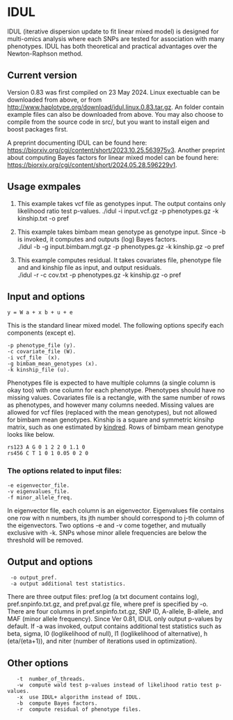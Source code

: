 # IDUL
IDUL (iterative dispersion update to fit linear mixed model) is designed for multi-omics analysis where each SNPs are tested for association with many phenotypes. IDUL has both theoretical and practical advantages over the Newton-Raphson method. 

## Current version 
Version 0.83 was first compiled on 23 May 2024. Linux exectuable can be downloaded from above, or from http://www.haplotype.org/download/idul.linux.0.83.tar.gz. An folder contain example files can also be downloaded from above. You may also choose to compile from the source code in src/, but you want to install eigen and boost packages first. 

A preprint documenting IDUL can be found here: https://biorxiv.org/cgi/content/short/2023.10.25.563975v3. Another preprint about computing Bayes factors for linear mixed model can be found here: https://biorxiv.org/cgi/content/short/2024.05.28.596229v1. 

## Usage exmpales  
1) This example takes vcf file as genotypes input.  The output contains only likelihood ratio test p-values.
       ./idul -i input.vcf.gz -p phenotypes.gz -k kinship.txt -o pref 

2) This example takes bimbam mean genotype as genotype input. Since -b is invoked, it computes and outputs (log) Bayes factors.  
       ./idul -b -g input.bimbam.mgt.gz -p phenotypes.gz -k kinship.gz -o pref  

3) This example computes residual. It takes covariates file, phenotype file and and kinship file as input, and output residuals.  
       ./idul -r -c cov.txt -p phenotypes.gz -k kinship.gz -o pref
    
## Input and options  
    y = W a + x b + u + e 
This is the standard linear mixed model. The following options specify each components (except e). 

    -p phenotype_file (y). 
    -c covariate_file (W). 
    -i vcf_file  (x).  
    -g bimbam_mean_genotypes (x). 
    -k kinship_file (u).  
  
Phenotypes file is expected to have multiple columns (a single column is okay too) with one column for each phenotype. Phenotypes should have no missing values. Covariates file is a rectangle, with the same number of rows as phenotypes, and however many columns needed. Missing values are allowed for vcf files (replaced with the mean genotypes), but not allowed for bimbam mean genotypes. Kinship is a square and symmetric kinsihp matrix, such as one estimated by [kindred](https://github.com/haplotype/kindred). Rows of bimbam mean genotype looks like below. 

    rs123 A G 0 1 2 2 0 1.1 0 
    rs456 C T 1 0 1 0.05 0 2 0 
  
### The options related to input files: 

    -e eigenvector_file.   
    -v eigenvalues_file.  
    -f minor_allele_freq. 
  
In eigenvector file, each column is an eigenvector. Eigenvalues file contains one row with n numbers, its jth number should correspond to j-th column of the eigenvectors. Two options -e and -v come together, and mutually exclusive with -k. 
SNPs whose minor allele frequencies are below the threshold will be removed. 

## Output and options

     -o output_pref. 
     -a output additional test statistics. 
    
There are three output files: pref.log (a txt document contains log), pref.snpinfo.txt.gz, and pref.pval.gz file, where pref is specified by -o. 
There are four columns in pref.snpinfo.txt.gz, SNP ID, A-allele, B-allele, and MAF (minor allele frequency). 
Since Ver 0.81, IDUL only output p-values by default.  If -a was invoked, output contains additional test statistics such as beta, sigma, l0 (loglikelihood of null), l1 (loglikelihood of alternative), h (eta/(eta+1)), and niter (number of iterations used in optimization).  


## Other options
       -t  number_of_threads.  
       -w  compute wald test p-values instead of likelihood ratio test p-values. 
       -x  use IDUL+ algorithm instead of IDUL. 
       -b  compute Bayes factors. 
       -r  compute residual of phenotype files. 


